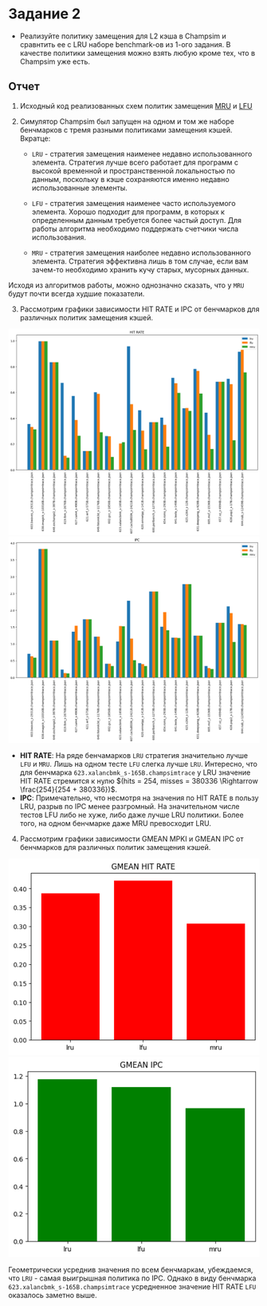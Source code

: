 # Задание 2

- Реализуйте политику замещения для L2 кэша в Champsim и сравнтить ее с LRU наборе benchmark-ов из 1-ого задания. В качестве политики замещения можно взять любую кроме тех, что в Champsim уже есть.

## Отчет

1. Исходный код реализованных схем политик замещения [MRU](https://github.com/uslsteen/ChampSim/blob/uslsteen/cache-policy/replacement/mru/mru.cc) и [LFU](https://github.com/uslsteen/ChampSim/bl=ob/uslsteen/cache-policy/replacement/lfu/lfu.cc)

2. Симулятор Champsim был запущен на одном и том же наборе бенчмарков с тремя разными политиками замещения кэшей. Вкратце:

    - ```LRU``` - стратегия замещения наименее недавно использованного элемента. Стратегия лучше всего работает для программ с высокой временной и пространственной локальностью по данным, поскольку в кэше сохраняются именно недавно использованные элементы.

    - ```LFU``` -  стратегия замещения наименее часто используемого элемента. Хорошо подходит для программ, в которых к определенным данным требуется более частый доступ. Для работы алгоритма необходимо поддержать счетчики числа использования.

    - ```MRU``` - стратегия замещения наиболее недавно использованного элемента. Стратегия эффективна лишь в том случае, если вам зачем-то необходимо хранить кучу старых, мусорных данных.

Исходя из алгоритмов работы, можно однозначно сказать, что у ```MRU``` будут почти всегда худшие показатели.

3. Рассмотрим графики зависимости HIT RATE и IPC от бенчмарков для различных политик замещения кэшей.

![img](https://github.com/uslsteen/uarch_course/blob/main/task_2/pics/HIT_RATE.png) ![img](https://github.com/uslsteen/uarch_course/blob/main/task_2/pics/IPC.png)

- **HIT RATE**: На ряде бенчамарков ```LRU``` стратегия значительно лучше ```LFU``` и ```MRU```. Лишь на одном тесте ```LFU``` cлегка лучше ```LRU```. Интересно, что для бенчмарка ```623.xalancbmk_s-165B.champsimtrace``` у LRU значение HIT RATE стремится к нулю $(hits = 254, misses = 380336 \Rightarrow \frac{254}{254 + 380336})$.
- **IPC**: Примечательно, что несмотря на значения по HIT RATE в пользу LRU, разрыв по IPC менее разгромный. На значительном числе тестов LFU либо не хуже, либо даже лучше LRU политики. Более того, на одном бенчмарке даже MRU превосходит LRU.

4. Рассмотрим графики зависимости GMEAN MPKI и GMEAN IPC от бенчмарков для различных политик замещения кэшей.

![img](https://github.com/uslsteen/uarch_course/blob/main/task_2/pics/GMEAN_HIT_RATE.png) ![img](https://github.com/uslsteen/uarch_course/blob/main/task_2/pics/GMEAN_IPC.png)

Геометрически усреднив значения по всем бенчмаркам, убеждаемся, что ```LRU``` - самая выигрышная политика по IPC. Однако в виду бенчмарка ```623.xalancbmk_s-165B.champsimtrace``` усредненное значение HIT RATE ```LFU``` оказалось заметно выше.
